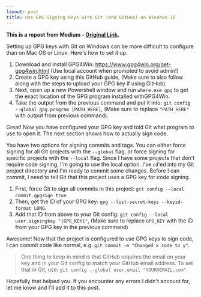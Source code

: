 ```yaml
---
layout: post
title: Use GPG Signing Keys with Git (and GitHub) on Windows 10
---
```


**This is a repost from Medium - [Original
Link](https://medium.com/@ryanmillerc/use-gpg-signing-keys-with-git-on-windows-10-github-4acbced49f68).**

Setting up GPG keys with Git on Windows can be more difficult to configure than
on Mac OS or Linux. Here's how to set it up.

1. Download and install GPG4Win: https://www.gpg4win.org/get-gpg4win.html (Use
   local account when prompted to avoid admin!)
2. Create a GPG key using this GitHub guide, (Make sure to also follow along
   with the steps to upload your GPG key if using GitHub).
3. Next, open up a new Powershell window and run `where.exe gpg` to get the exact
   location of the GPG program installed withGPG4Win.
4. Take the output from the previous command and put it into: `git config
   --global gpg.program [PATH_HERE]`, (Make sure to replace `"PATH_HERE"` with
   output from previous command).

Great! Now you have configured your GPG key and told Git what program to use to
open it. The next section shows how to actually sign code.

You have two options for signing commits and tags. You can either force signing
for all Git projects with the `--global` flag, or force signing for specific
projects with the `--local` flag. Since I have some projects that don't require
code signing, I'm going to use the local option. I've `cd`'ed into my Git project
directory and I'm ready to commit some changes. Before I can commit, I need to
tell Git that this project uses a GPG key for code signing.

1. First, force Git to sign all commits in this project: `git config --local
   commit.gpgsign true`.
2. Then, get the ID of your GPG key: `gpg --list-secret-keys --keyid-format
   LONG`.
3. Add that ID from above to your Git config: `git config --local
   user.signingkey "[GPG_KEY]"`, (Make sure to replace `GPG_KEY` with the ID
   from your GPG key in the previous command)

Awesome! Now that the project is configured to use GPG keys to sign code, I can
commit code like normal, e.g. `git commit -m "Changed x code to y"`.

> One thing to keep in mind is that GitHub requires the email on your
key and in your Git config to match your GitHub email address. To set that
in Git, use: `git config --global user.email "YOUR@EMAIL.com"`.

Hopefully that helped you. If you encounter any errors I didn't account for,
let me know and I'll add it to this post.

